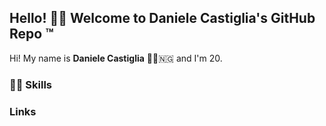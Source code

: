 ## Hello! 👋🏻 Welcome to Daniele Castiglia's GitHub Repo ™️

Hi! My name is **Daniele Castiglia** 🧑🏻‍🇳🇬 and I'm 20.

### 💪🏻 Skills 

### Links
